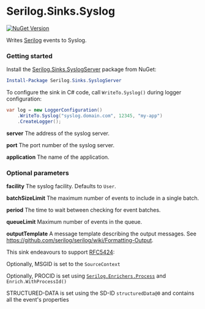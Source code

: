 # Serilog.Sinks.Syslog

[![NuGet Version](http://img.shields.io/nuget/v/Serilog.Sinks.SyslogServer.svg?style=flat)](https://www.nuget.org/packages/Serilog.Sinks.SyslogServer/)

Writes [Serilog](https://serilog.net) events to Syslog.

### Getting started

Install the [Serilog.Sinks.SyslogServer](https://www.nuget.org/packages/Serilog.Sinks.SyslogServer) package from NuGet:

```powershell
Install-Package Serilog.Sinks.SyslogServer
```

To configure the sink in C# code, call `WriteTo.Syslog()` during logger configuration:

```csharp
var log = new LoggerConfiguration()
    .WriteTo.Syslog("syslog.domain.com", 12345, "my-app")
    .CreateLogger();
```

**server** The address of the syslog server.

**port** The port number of the syslog server.

**application** The name of the application.

### Optional parameters

**facility** The syslog facility. Defaults to `User`.

**batchSizeLimit** The maximum number of events to include in a single batch.

**period** The time to wait between checking for event batches.

**queueLimit** Maximum number of events in the queue.

**outputTemplate** A message template describing the output messages. See https://github.com/serilog/serilog/wiki/Formatting-Output.

This sink endeavours to support [RFC5424](https://tools.ietf.org/html/rfc5424):

Optionally, MSGID is set to the `SourceContext`

Optionally, PROCID is set using [`Serilog.Enrichers.Process`](https://www.nuget.org/packages/Serilog.Enrichers.Process/) and `Enrich.WithProcessId()`

STRUCTURED-DATA is set using the SD-ID `structuredData@0` and contains all the event's properties

